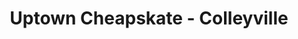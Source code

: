 ---
title: "Uptown Cheapskate - Colleyville"
url: /colleyville/uptown-cheapskate-colleyville/
shop: charity
---